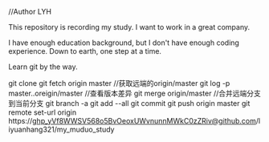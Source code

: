 //Author LYH

This repository is recording my study.
I want to work in a great company.

I have enough education background, but I don't have enough coding experience.
Down to earth, one step at a time.

Learn  git by the way. 

git clone <uri>
git fetch origin master //获取远端的origin/master
git log -p master..oreigin/master //查看版本差异
git merge origin/master //合并远端分支到当前分支
git branch -a
git add --all
git commit
git push origin master 
git remote set-url origin https://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@github.com/liyuanhang321/my_muduo_study